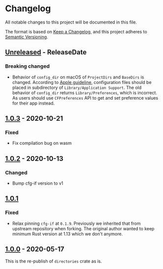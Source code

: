 # Changelog

All notable changes to this project will be documented in this file.

The format is based on [Keep a Changelog](https://keepachangelog.com/en/1.0.0/),
and this project adheres to [Semantic Versioning](https://semver.org/spec/v2.0.0.html).

<!--
# Guiding Principles

* Changelogs are for _humans_, not machines.
* There should be an entry for every single version.
* The same types of changes should be grouped.
* Versions and sections should be linkable.
* The latest version comes first.
* The release date of each version is displayed.
* Mention whether you follow Semantic Versioning.

# Types of changes

* `Added` for new features.
* `Changed` for changes in existing functionality.
* `Deprecated` for soon-to-be removed features.
* `Removed` for now removed features.
* `Fixed` for any bug fixes.
* `Security` in case of vulnerabilities.
 -->

<!-- next-header -->
## [Unreleased] - ReleaseDate
### Breaking changed
* Behavior of `config_dir` on macOS of `ProjectDirs` and `BaseDirs` is changed.
  According to [Apple guideline][appple-configdir], configuration files should be placed
  in subdirectory of `Library/Application Support`. The old behavior of `config_dir`
  returns `Library/Preferences`, which is incorrect. As users should use `CFPreferences`
  API to get and set preference values for their app instead.

[appple-configdir]: https://developer.apple.com/library/archive/documentation/FileManagement/Conceptual/FileSystemProgrammingGuide/FileSystemOverview/FileSystemOverview.html#//apple_ref/doc/uid/TP40010672-CH2-SW1

## [1.0.3] - 2020-10-21
### Fixed
* Fix compilation bug on wasm

## [1.0.2] - 2020-10-13
### Changed
* Bump cfg-if version to v1

## [1.0.1]
### Fixed
* Relax pinning `cfg-if` at `0.1.9`. Previously we inherited that from upstream repository when forking.
  The original author wanted to keep minimum Rust version at 1.13 which we don't anymore.

## [1.0.0] - 2020-05-17

This is the re-publish of `directories` crate as is.

<!-- next-url -->
[Unreleased]: https://github.com/xdg-rs/dirs/compare/directories-v1.0.3...HEAD
[1.0.3]: https://github.com/xdg-rs/dirs/compare/directories-v1.0.2...directories-v1.0.3
[1.0.2]: https://github.com/xdg-rs/dirs/compare/directories-v1.0.1...directories-v1.0.2
[1.0.1]: https://github.com/xdg-rs/dirs/compare/directories-v1.0.0...directories-v1.0.1
[1.0.0]: https://github.com/xdg-rs/dirs/releases/tag/directories-v1.0.0
